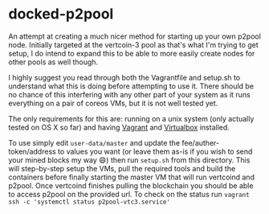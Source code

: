 docked-p2pool
=============
An attempt at creating a much nicer method for starting up your own p2pool node.
Initially targeted at the vertcoin-3 pool as that's what I'm trying to get
setup, I do intend to expand this to be able to more easily create nodes for
other pools as well though.

I highly suggest you read through both the Vagrantfile and setup.sh to
understand what this is doing before attempting to use it. There should be no
chance of this interfering with any other part of your system as it runs
everything on a pair of coreos VMs, but it is not well tested yet.

The only requirements for this are: running on a unix system (only actually
tested on OS X so far) and having [Vagrant](https://www.vagrantup.com) and
[Virtualbox](https://www.virtualbox.org) installed.

To use simply edit `user-data/master` and update the fee/auther-token/address to
values you want (or leave them as-is if you wish to send your mined blocks my
way :smile:) then run `setup.sh` from this directory. This will step-by-step
setup the VMs, pull the required tools and build the containers before finally
starting the master VM that will run vertcoind and p2pool. Once vertcoind
finishes pulling the blockchain you should be able to access p2pool on the
provided url. To check on the status run `vagrant ssh -c 'systemctl status
p2pool-vtc3.service'` 

